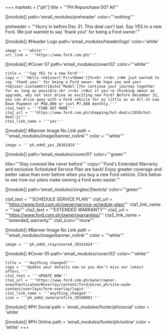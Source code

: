 +++
markets = ["ph"]
title = '''PH Repurchase 007 All'''

[[module]]
path='email_modules/preheader'
color='''nothing'''

preheader = '''Hurry in before Dec 31. This deal can't last. Say YES to a new Ford. We just wanted to say 'thank you!' for being a Ford owner.'''

[[module]] #Header Logo
path='email_modules/header/logo'
color='white'

	image = '''white'''
	url_link = '''https://www.ford.com.ph/'''

[[module]] #Cover 07
path='email_modules/cover/02'
color='''white''' 

	title = '''Say YES to a new Ford'''
	copy = '''Hello <%${user['FirstName']}%><br /><br />We just wanted to say 'thank you!' for being a Ford owner. We hope you and your <%${user.CustomAttribute['Model']}%> continue your journey together for as long as possible.<br /><br />But if you're thinking about an upgrade, why not test drive an exciting new Ford? Before December 31, you can drive away with a Ford vehicle for as little as an All-In Low Down Payment of ₱48,000 or just ₱7,888 monthly.'''
	cta1_text = '''FIND OUT MORE'''
	cta1_url = '''https://www.ford.com.ph/shopping/hot-deals/2016/hot-deal-2/'''
	cta1_link_name = '''yes'''

[[module]] #Banner Image No Link
path = '''email_modules/image/banner_nolink'''
color = '''white'''

	image = '''ph_edm5_yes_20161024'''

[[module]]
path='email_modules/cover/01'
color='''green'''

title='''Stay covered like never before'''
copy='''Ford's Extended Warranty and exclusive Scheduled Service Plan are back! Enjoy greater coverage and better value than ever before when you buy a new Ford vehicle. Click below to see how our plans make owning a Ford even easier.'''

[[module]]
path='email_modules/singles/2textcta'
color='''green'''

cta1_text = '''SCHEDULE SERVICE PLAN'''
cta1_url = '''https://www.ford.com.ph/owner/service-schedule-plan/'''
cta1_link_name = '''ssp'''
cta2_text = '''EXTENDED WARRANTY'''
cta2_url = '''https://www.ford.com.ph/owner/warranties/'''
cta2_link_name = '''extended_warranty'''
cta1_icon='''more'''

[[module]] #Banner Image No Link
path = '''email_modules/image/banner_nolink'''
color = '''white'''

	image = '''ph_edm5_staycovered_20161024'''

[[module]] #Cover 05
path='email_modules/cover/02'
color='''white'''

	title = '''Anything changed?'''
	copy = '''Update your details now so you don't miss our latest offers.'''
	cta1_text = '''UPDATE NOW'''
	cta1_url = '''https://www.ford.com.ph/owner/owner-unauthenticated/#overlay/content/ford/ph/en_ph/site-wide-content/overlays/form-overlay/login'''
	cta1_link_name = '''anything_changed'''
	icon = '''ph_edm2_ownerprofile_20160801'''

[[module]] #PH Social
path = 'email_modules/footer/ph/social'
color = 'white'

[[module]] #PH Online
path = 'email_modules/footer/ph/online'
color = 'white'
+++